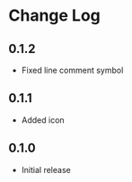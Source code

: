# Change Log

## 0.1.2

- Fixed line comment symbol

## 0.1.1

- Added icon

## 0.1.0

- Initial release
